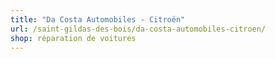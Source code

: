 ```yaml
---
title: "Da Costa Automobiles - Citroën"
url: /saint-gildas-des-bois/da-costa-automobiles-citroen/
shop: réparation de voitures
---
```


